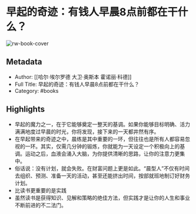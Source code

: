 # 早起的奇迹：有钱人早晨8点前都在干什么？

![rw-book-cover](https://cdn.weread.qq.com/weread/cover/54/cpplatform_pxpe2f6oeoqssqrxt1tau4/s_cpplatform_pxpe2f6oeoqssqrxt1tau41686640760.jpg)

## Metadata
- Author: [[哈尔·埃尔罗德 大卫·奥斯本 霍诺丽·科德]]
- Full Title: 早起的奇迹：有钱人早晨8点前都在干什么？
- Category: #books

## Highlights
- 早起的魔力之一，在于它能够奠定一整天的基调。如果你能够目标明确、活力满满地度过早晨的时光，你将发现，接下来的一天都井然有序。
- 在早起带来的奇迹之中，晨练是其中重要的一环，但往往也是所有人都容易忽视的一环。其实，仅需几分钟的锻炼，你就能为一天设定一个积极向上的基调。运动之后，血液会涌入大脑，为你提供清晰的思路，让你的注意力更集中。
- 俗话说：没有计划，就会失败。在财富问题上更是如此。“晨型人”不仅有时间去组织、预测、准备一天的活动，甚至还能挤出时间，按部就班地制订好财务计划。
- 比读书更重要的是实践
- 虽然读书是获得知识、见解和策略的绝佳方法，但实践才是让你的人生和事业不断前进的不二法门。
